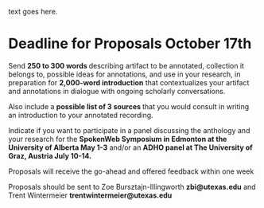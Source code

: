 text goes here. 
<h1>Deadline for Proposals October 17th</h1>
<p>Send <b>250 to 300 words </b>describing artifact to be annotated, collection it belongs to, possible ideas for annotations, and use in your research, in preparation for <b>2,000-word introduction</b> that contextualizes your artifact and annotations in dialogue with ongoing scholarly conversations.</p>
<p> Also include a <b>possible list of 3 sources </b>that you would consult in writing an introduction to your annotated recording.</p>
<p>Indicate if you want to participate in a panel discussing the anthology and your research for the <b>SpokenWeb Symposium in Edmonton at the University of Alberta May 1-3</b> and/or an <b>ADHO panel at The University of Graz, Austria July 10-14.</b> </p>
 <p>Proposals will receive the go-ahead and offered feedback within one week</p>
 <p>Proposals should be sent to Zoe Bursztajn-Illingworth <b>zbi@utexas.edu</b> and Trent Wintermeier <b>trentwintermeier@utexas.edu</b>

